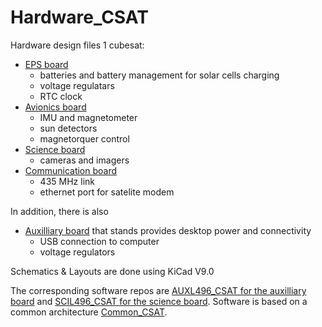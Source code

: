 # Hardware_CSAT

Hardware design files 1 cubesat:
- [EPS board](https://github.com/MatthiasGeorgImhof/Hardware_CSAT/tree/master/eps_board)
  - batteries and battery management for solar cells charging
  - voltage regulatars
  - RTC clock
- [Avionics board](https://github.com/MatthiasGeorgImhof/Hardware_CSAT/tree/master/avionics_board)
  - IMU and magnetometer
  - sun detectors
  - magnetorquer control
- [Science board](https://github.com/MatthiasGeorgImhof/Hardware_CSAT/tree/master/sci_board)
  - cameras and imagers
- [Communication board](https://github.com/MatthiasGeorgImhof/Hardware_CSAT/tree/master/openlst-hw)
  - 435 MHz link
  - ethernet port for satelite modem

In addition, there is also
- [Auxilliary board](https://github.com/MatthiasGeorgImhof/Hardware_CSAT/tree/master/aux_board) that stands provides desktop power and connectivity
  - USB connection to computer
  - voltage regulators

Schematics & Layouts are done using KiCad V9.0

The corresponding software repos are [AUXL496_CSAT for the auxilliary board](https://github.com/MatthiasGeorgImhof/AUXL496_CSAT) and [SCIL496_CSAT for the science board](https://github.com/MatthiasGeorgImhof/SCIL496_CSAT). Software is based on a common architecture [Common_CSAT](https://github.com/MatthiasGeorgImhof/Common_CSAT).
